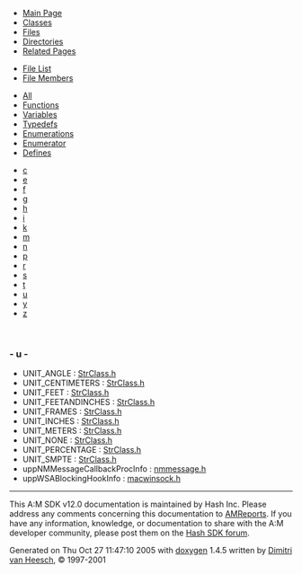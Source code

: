 <div class="tabs">

- [Main Page](index.md)
- [Classes](annotated.md)
- <span id="current">[Files](files.md)</span>
- [Directories](dirs.md)
- [Related Pages](pages.md)

</div>

<div class="tabs">

- [File List](files.md)
- <span id="current">[File Members](globals.md)</span>

</div>

<div class="tabs">

- [All](globals.md)
- [Functions](globals_func.md)
- [Variables](globals_vars.md)
- [Typedefs](globals_type.md)
- [Enumerations](globals_enum.md)
- <span id="current">[Enumerator](globals_eval.md)</span>
- [Defines](globals_defs.md)

</div>

<div class="tabs">

- [c](globals_eval.md#index_c)
- [e](globals_eval_0x65.md#index_e)
- [f](globals_eval_0x66.md#index_f)
- [g](globals_eval_0x67.md#index_g)
- [h](globals_eval_0x68.md#index_h)
- [i](globals_eval_0x69.md#index_i)
- [k](globals_eval_0x6b.md#index_k)
- [m](globals_eval_0x6d.md#index_m)
- [n](globals_eval_0x6e.md#index_n)
- [p](globals_eval_0x70.md#index_p)
- [r](globals_eval_0x72.md#index_r)
- [s](globals_eval_0x73.md#index_s)
- [t](globals_eval_0x74.md#index_t)
- <span id="current">[u](globals_eval_0x75.md#index_u)</span>
- [y](globals_eval_0x79.md#index_y)
- [z](globals_eval_0x7a.md#index_z)

</div>

 

### <span id="index_u" class="anchor">- u -</span>

- UNIT_ANGLE : <a href="StrClass_8h.md#dca29a1140aadadfd92b34a02fa516ef56ca00a327533645f7d4e728989db31f" class="el">StrClass.h</a>
- UNIT_CENTIMETERS : <a href="StrClass_8h.md#dca29a1140aadadfd92b34a02fa516ef05594708361f400d4bfd169b63e921d2" class="el">StrClass.h</a>
- UNIT_FEET : <a href="StrClass_8h.md#dca29a1140aadadfd92b34a02fa516efd496798c237b6ce27ce8a7a513778ca8" class="el">StrClass.h</a>
- UNIT_FEETANDINCHES : <a href="StrClass_8h.md#dca29a1140aadadfd92b34a02fa516ef9cddd0c4a4388ddd3bc947196d4f131b" class="el">StrClass.h</a>
- UNIT_FRAMES : <a href="StrClass_8h.md#dca29a1140aadadfd92b34a02fa516ef456068a4af4d940522acc556374a9795" class="el">StrClass.h</a>
- UNIT_INCHES : <a href="StrClass_8h.md#dca29a1140aadadfd92b34a02fa516efa15b8ba5d6b6e71a50801d97a14d1062" class="el">StrClass.h</a>
- UNIT_METERS : <a href="StrClass_8h.md#dca29a1140aadadfd92b34a02fa516ef9021c34360cb3da4c65952d3b9224584" class="el">StrClass.h</a>
- UNIT_NONE : <a href="StrClass_8h.md#dca29a1140aadadfd92b34a02fa516effb16e9af9a972ad5e609b2051ada933e" class="el">StrClass.h</a>
- UNIT_PERCENTAGE : <a href="StrClass_8h.md#dca29a1140aadadfd92b34a02fa516efcb712fc57e95be16a109c311801bf14e" class="el">StrClass.h</a>
- UNIT_SMPTE : <a href="StrClass_8h.md#dca29a1140aadadfd92b34a02fa516efffb9b84378f64e2fdfabb8c248d8235f" class="el">StrClass.h</a>
- uppNMMessageCallbackProcInfo : <a href="nmmessage_8h.md#dca29a1140aadadfd92b34a02fa516ef129a9d2646156bd1772b14cc455f1420" class="el">nmmessage.h</a>
- uppWSABlockingHookInfo : <a href="macwinsock_8h.md#dca29a1140aadadfd92b34a02fa516eff2ff6be06f8cddc57a6c8f50337cbcb4" class="el">macwinsock.h</a>

------------------------------------------------------------------------

<span class="small">This A:M SDK v12.0 documentation is maintained by Hash Inc. Please address any comments concerning this documentation to [AMReports](http://www.hash.com/reports). If you have any information, knowledge, or documentation to share with the A:M developer community, please post them on the [Hash SDK forum](http://www.hash.com/forums/index.php?showforum=11).</span>

Generated on Thu Oct 27 11:47:10 2005 with [<span class="image placeholder" original-image-src="doxygen.png" original-image-title="" height="45" width="100" align="middle" border="0">doxygen</span>](http://www.doxygen.org/index.html) 1.4.5 written by [Dimitri van Heesch](mailto:dimitri@stack.nl), © 1997-2001
